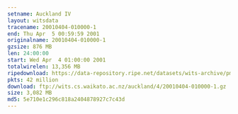 ```yaml
---
setname: Auckland IV
layout: witsdata
tracename: 20010404-010000-1
end: Thu Apr  5 00:59:59 2001
originalname: 20010404-010000-1
gzsize: 876 MB
len: 24:00:00
start: Wed Apr  4 01:00:00 2001
totalwirelen: 13,356 MB
ripedownload: https://data-repository.ripe.net/datasets/wits-archive/pma/long/auck/4//20010404-010000-1.gz
pkts: 42 million
download: ftp://wits.cs.waikato.ac.nz/auckland/4/20010404-010000-1.gz
size: 3,082 MB
md5: 5e710e1c296c818a2404878927c7c43d
---
```

